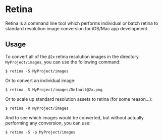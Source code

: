 Retina
======

Retina is a command line tool which performs individual or batch retina to standard resolution image conversion for iOS/Mac app development.

Usage
-----

To convert all of the ```@2x``` retina resolution images in the directory ```MyProject/images```, you can use the following command:

    $ retina -S MyProject/images

Or to convert an individual image:

    $ retina -S MyProject/images/Default@2x.png

Or to scale up standard resolution assets to retina (for some reason…):

    $ retina -R MyProject/images

And to see which images would be converted, but without actually performing any conversion, you can use:

    $ retina -S -p MyProject/images
